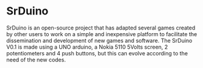 # SrDuino
SrDuino is an open-source project that has adapted several games created by other users to work on a simple and inexpensive platform to facilitate the dissemination and development of new games and software.
The SrDuino V0.1 is made using a UNO arduino, a Nokia 5110 5Volts screen, 2 potentiometers and 4 push buttons, but this can evolve according to the need of the new codes.
